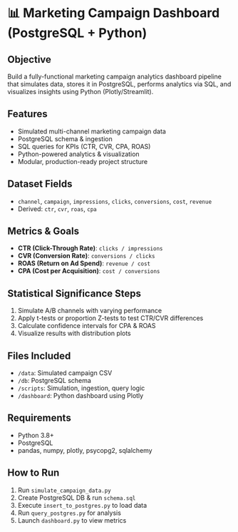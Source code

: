 
# 📊 Marketing Campaign Dashboard (PostgreSQL + Python)

## Objective
Build a fully-functional marketing campaign analytics dashboard pipeline that simulates data, stores it in PostgreSQL, performs analytics via SQL, and visualizes insights using Python (Plotly/Streamlit).

## Features
- Simulated multi-channel marketing campaign data
- PostgreSQL schema & ingestion
- SQL queries for KPIs (CTR, CVR, CPA, ROAS)
- Python-powered analytics & visualization
- Modular, production-ready project structure

## Dataset Fields
- `channel`, `campaign`, `impressions`, `clicks`, `conversions`, `cost`, `revenue`
- Derived: `ctr`, `cvr`, `roas`, `cpa`

## Metrics & Goals
- **CTR (Click-Through Rate)**: `clicks / impressions`
- **CVR (Conversion Rate)**: `conversions / clicks`
- **ROAS (Return on Ad Spend)**: `revenue / cost`
- **CPA (Cost per Acquisition)**: `cost / conversions`

## Statistical Significance Steps
1. Simulate A/B channels with varying performance
2. Apply t-tests or proportion Z-tests to test CTR/CVR differences
3. Calculate confidence intervals for CPA & ROAS
4. Visualize results with distribution plots

## Files Included
- `/data`: Simulated campaign CSV
- `/db`: PostgreSQL schema
- `/scripts`: Simulation, ingestion, query logic
- `/dashboard`: Python dashboard using Plotly

## Requirements
- Python 3.8+
- PostgreSQL
- pandas, numpy, plotly, psycopg2, sqlalchemy

## How to Run
1. Run `simulate_campaign_data.py`
2. Create PostgreSQL DB & run `schema.sql`
3. Execute `insert_to_postgres.py` to load data
4. Run `query_postgres.py` for analysis
5. Launch `dashboard.py` to view metrics
